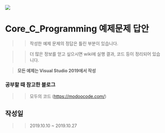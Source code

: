![](https://i.imgur.com/TSgKqLZ.jpg)
# Core_C_Programming 예제문제 답안
>> 작성한 예제 문제의 정답은 틀린 부분이 있습니다.

>> 더 많은 정보를 얻고 싶으시면 wiki에 실행 결과, 코드 등이 정리되어 있습니다.

> **모든 예제는 Visual Studio 2019에서 작성**

### 공부할 때 참고한 블로그
>> 모두의 코드 (https://modoocode.com/)

## 작성일
>> 2019.10.10 ~ 2019.10.27
